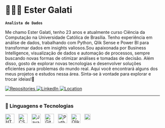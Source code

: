 # 👩🏻‍💻 Ester Galati

**`Analista de Dados`**

Me chamo Ester Galati, tenho 23 anos e atualmente curso Ciência da Computação na Universidade Católica de Brasília. Tenho experiência em análise de dados, trabalhando com Python, Qlik Sense e Power BI para transformar dados em insights valiosos.Sou apaixonada por Business Intelligence, visualização de dados e automação de processos, sempre buscando novas formas de otimizar análises e tomadas de decisão. Além disso, gosto de explorar novas tecnologias e desenvolver soluções eficientes para problemas do mundo real.
Aqui você encontrará alguns dos meus projetos e estudos nessa área. Sinta-se à vontade para explorar e trocar ideias!🚀


<p align="left">
    <a href="https://github.com/EsterGalati?tab=repositories">
        <img 
            alt="Repositories" 
            title="Repositories" 
            src="https://custom-icon-badges.demolab.com/badge/-My%20Repositories-blue?style=for-the-badge&logoColor=white&logo=repo"
        />
    </a>
    <a href="https://www.linkedin.com/in/estergalati">
        <img 
            alt="LinkedIn" 
            title="LinkedIn" 
            src="https://custom-icon-badges.demolab.com/badge/-ester_Galati-blue?style=for-the-badge&logo=mention&logoColor=white"
        />
    </a>  
     <a href="">
        <img 
            alt="Location" 
            title="Location" 
            src="https://custom-icon-badges.demolab.com/badge/Brasília-DF-green?style=for-the-badge&logo=location&logoColor=white"
        />
    </a> 
    
</p>


---

### 🤖 Linguagens e Tecnologias


<img 
    align="left" 
    alt="HTML"
    title="HTML" 
    width="30px" 
    style="padding-right: 10px;" 
    src="https://cdn.jsdelivr.net/gh/devicons/devicon@latest/icons/html5/html5-original.svg" 
/>
<img 
    align="left" 
    alt="CSS" 
    title="CSS"
    width="30px" 
    style="padding-right: 10px;" 
    src="https://cdn.jsdelivr.net/gh/devicons/devicon@latest/icons/css3/css3-original.svg" 
/>
<img 
    align="left" 
    alt="JavaScript" 
    title="JavaScript"
    width="30px" 
    style="padding-right: 10px;" 
    src="https://cdn.jsdelivr.net/gh/devicons/devicon@latest/icons/javascript/javascript-original.svg" 
/>

<img 
    align="left" 
    alt="Git" 
    title="Git"
    width="30px" 
    style="padding-right: 10px;" 
    src="https://cdn.jsdelivr.net/gh/devicons/devicon@latest/icons/git/git-original.svg" 
/>
<img 
    align="left" 
    alt="Python" 
    title="Python"
    width="30px" 
    style="padding-right: 10px;" 
    src="https://cdn.jsdelivr.net/gh/devicons/devicon@latest/icons/python/python-original.svg" 
/>
<img 
    align="left" 
    alt="Qlik Sense" 
    title="Qlik Sense"
    width="30px" 
    style="padding-right: 10px;" 
    src="https://vmc.digicert.com/42039a5e-6574-45c1-9414-fa35c946e52d.svg" 
/>
<img 
    align="left" 
    alt="Power BI" 
    title="Power BI"
    width="20px" 
    style="padding-right: 10px;" 
    src="https://github.com/microsoft/PowerBI-Icons/blob/main/SVG/Power-BI.svg?raw=true" 
/>

<br/>
<br/>

